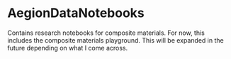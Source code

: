 # AegionDataNotebooks

Contains research notebooks for composite materials. For now, this includes the composite materials playground. This will be expanded in the future depending on what I come across. 
